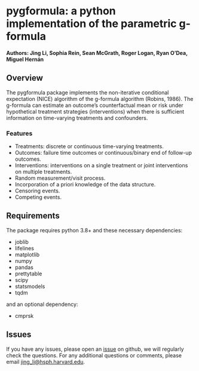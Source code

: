 # pygformula: a python implementation of the parametric g-formula

**Authors: Jing Li, Sophia Rein, Sean McGrath, Roger Logan, Ryan O’Dea, Miguel Hernán**


## Overview
The pygformula package implements the non-iterative conditional expectation (NICE) algorithm of the g-formula algorithm
(Robins, 1986). The g-formula can estimate an outcome’s counterfactual mean or risk under hypothetical treatment strategies
(interventions) when there is sufficient information on time-varying treatments and confounders.


### Features

* Treatments: discrete or continuous time-varying treatments.
* Outcomes: failure time outcomes or continuous/binary end of follow-up outcomes.
* Interventions: interventions on a single treatment or joint interventions on multiple treatments.
* Random measurement/visit process.
* Incorporation of a priori knowledge of the data structure.
* Censoring events.
* Competing events.


## Requirements

The package requires python 3.8+ and these necessary dependencies:

- joblib
- lifelines
- matplotlib
- numpy
- pandas
- prettytable
- scipy
- statsmodels
- tqdm

and an optional dependency:

- cmprsk


## Issues

If you have any issues, please open an [issue](https://github.com/CausalInference/pygformula/issues) on github, we will 
regularly check the questions. For any additional questions or comments, please email jing_li@hsph.harvard.edu.